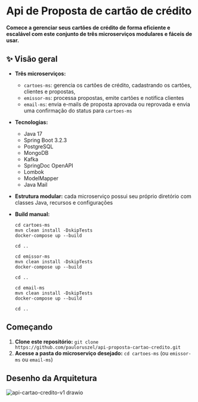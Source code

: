 # Api de Proposta de cartão de crédito

**Comece a gerenciar seus cartões de crédito de forma eficiente e escalável com este conjunto de três microserviços modulares e fáceis de usar.**

## ✨ Visão geral

* **Três microserviços:**
    * `cartoes-ms`: gerencia os cartões de crédito, cadastrando os cartões, clientes e propostas,
    * `emissor-ms`: processa propostas, emite cartões e notifica clientes
    * `email-ms`: envia e-mails de proposta aprovada ou reprovada e envia uma confirmação do status para `cartoes-ms`
      
* **Tecnologias:**
    * Java 17
    * Spring Boot 3.2.3
    * PostgreSQL
    * MongoDB
    * Kafka
    * SpringDoc OpenAPI
    * Lombok
    * ModelMapper
    * Java Mail
   
* **Estrutura modular:** cada microserviço possui seu próprio diretório com classes Java, recursos e configurações
* **Build manual:**
    ```
    cd cartoes-ms
    mvn clean install -DskipTests
    docker-compose up --build

    cd ..

    cd emissor-ms
    mvn clean install -DskipTests
    docker-compose up --build

    cd ..

    cd email-ms
    mvn clean install -DskipTests
    docker-compose up --build

    cd ..
    ```

##  Começando

1. **Clone este repositório:** `git clone https://github.com/pauloruszel/api-proposta-cartao-credito.git`
2. **Acesse a pasta do microserviço desejado:** `cd cartoes-ms` (ou `emissor-ms` ou `email-ms`)

##  Desenho da Arquitetura

![api-cartao-credito-v1 drawio](https://github.com/pauloruszel/api-proposta-cartao-credito/assets/12766450/050ca266-7dbe-4601-84fd-8985e39c1b78)
